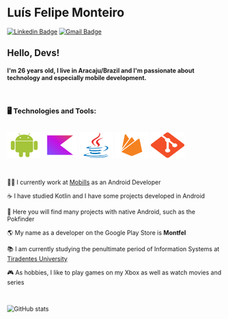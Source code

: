 # Luís Felipe Monteiro

[![Linkedin Badge](https://img.shields.io/badge/LinkedIn-0077B5?style=for-the-badge&logo=linkedin&logoColor=white)](https://www.linkedin.com/in/lu%C3%ADs-felipe-monteiro/)
[![Gmail Badge](https://img.shields.io/badge/Gmail-D14836?style=for-the-badge&logo=gmail&logoColor=white)](mailto:felipemonteirose@gmail.com)

## Hello, Devs!

#### I'm 26 years old, I live in Aracaju/Brazil and I'm passionate about technology and especially mobile development.

</br>

### 🖥️ Technologies and Tools:

</br>

<div style="display: inline_block">
  <img align="center" alt="Android" height="60" width="80" src="https://github.com/devicons/devicon/blob/master/icons/android/android-plain.svg">
   <img align="center" alt="Kotlin" height="60" width="80" src="https://github.com/devicons/devicon/blob/master/icons/kotlin/kotlin-original.svg">
  <img align="center" alt="Java" height="60" width="80" src="https://github.com/devicons/devicon/blob/master/icons/java/java-original.svg">
  <img align="center" alt="Firebase" height="60" width="80" src="https://github.com/devicons/devicon/blob/master/icons/firebase/firebase-plain.svg">
  <img align="center" alt="Git" height="60" width="80" src="https://github.com/devicons/devicon/blob/master/icons/git/git-plain.svg">
</div>

</br>
</br>

<div display="inline-block">
 <p align="left">👨‍💻 I currently work at <a href="https://www.mobills.com.br/">Mobills</a> as an Android Developer</p>
 <p align="left">☕ I have studied Kotlin and I have some projects developed in Android</p>
 <p align="left">🤖 Here you will find many projects with native Android, such as the Pokfinder</p>
  <p align="left">🌎 My name as a developer on the Google Play Store is <b>Montfel</b></p>
  
 <p align="left">📚 I am currently studying the penultimate period of Information Systems at <a href="https://www.unit.br/">Tiradentes University</a></p>
 <p align="left">🎮 As hobbies, I like to play games on my Xbox as well as watch movies and series</p>
</div>

</br>

![GitHub stats](https://github-readme-stats.vercel.app/api?username=montfel&show_icons=true&theme=tokyonight)


